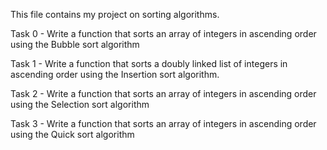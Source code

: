 This file contains my project on sorting algorithms.

Task 0 - Write a function that sorts an array of integers in ascending order using the Bubble sort algorithm

Task 1 - Write a function that sorts a doubly linked list of integers in ascending order using the Insertion sort algorithm.

Task 2 - Write a function that sorts an array of integers in ascending order using the Selection sort algorithm

Task 3 - Write a function that sorts an array of integers in ascending order using the Quick sort algorithm
